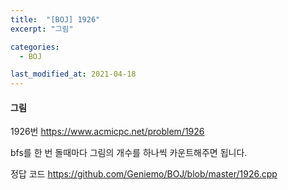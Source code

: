 ```yaml
---
title:  "[BOJ] 1926"
excerpt: "그림"

categories:
  - BOJ

last_modified_at: 2021-04-18
---
```


#### 그림

1926번 <https://www.acmicpc.net/problem/1926>

bfs를 한 번 돌때마다 그림의 개수를 하나씩 카운트해주면 됩니다.

정답 코드 <https://github.com/Geniemo/BOJ/blob/master/1926.cpp>